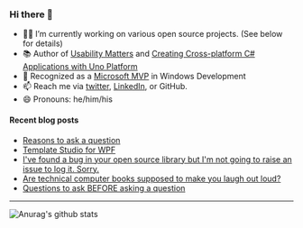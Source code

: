 ### Hi there 👋

- 👨‍💻 I’m currently working on various open source projects. (See below for details)
- 📚 Author of [Usability Matters](https://www.manning.com/books/usability-matters?a_aid=mrlacey) and [Creating Cross-platform C# Applications with Uno Platform](https://www.packtpub.com/product/creating-cross-platform-c-applications-with-uno-platform/9781801078498)
- 🏅 Recognized as a [Microsoft MVP](https://mvp.microsoft.com/en-us/PublicProfile/5001397?fullName=Matt%20Lacey) in Windows Development
- 📫 Reach me via [twitter](https://twitter.com/mrlacey), [LinkedIn](https://www.linkedin.com/in/mrlacey), or GitHub.
- 😄 Pronouns: he/him/his

<!--
**mrlacey/mrlacey** is a ✨ _special_ ✨ repository because its `README.md` (this file) appears on your GitHub profile.

Here are some ideas to get you started:

- 🔭 I’m currently working on ...
- 🌱 I’m currently learning ...
- 👯 I’m looking to collaborate on ...
- 🤔 I’m looking for help with ...
- 💬 Ask me about ...
- 📫 How to reach me: ...
- 😄 Pronouns: ...
- ⚡ Fun fact: ...
-->

#### Recent blog posts
<!-- BLOG-POST-LIST:START -->
- [Reasons to ask a question](https://www.mrlacey.com/2022/01/reasons-to-ask-question.html)
- [Template Studio for WPF](https://www.mrlacey.com/2022/01/template-studio-for-wpf.html)
- [I&#39;ve found a bug in your open source library but I&#39;m not going to raise an issue to log it. Sorry.](https://www.mrlacey.com/2021/12/ive-found-bug-in-your-open-source.html)
- [Are technical computer books supposed to make you laugh out loud?](https://www.mrlacey.com/2021/12/are-technical-computer-books-supposed.html)
- [Questions to ask BEFORE asking a question](https://www.mrlacey.com/2021/12/questions-to-ask-before-asking-question.html)
<!-- BLOG-POST-LIST:END -->

---

![Anurag's github stats](https://github-readme-stats.vercel.app/api?username=mrlacey&count_private=true&show_icons=true)
